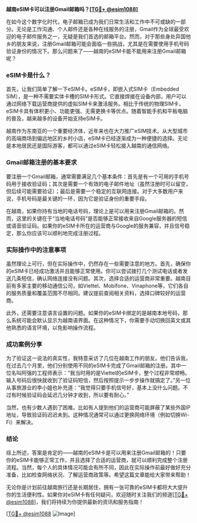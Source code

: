 **越南eSIM卡可以注册Gmail邮箱吗？[[TG💪+ @esim1088](https://t.me/s/esim1088)]**

在如今这个数字化时代，电子邮箱已成为我们日常生活和工作中不可或缺的一部分。无论是工作沟通、个人邮件还是各种在线服务的注册，Gmail作为全球最受欢迎的电子邮件服务之一，无疑是我们首选的邮箱平台。然而，对于那些身处异国他乡的朋友来说，注册Gmail邮箱可能会面临一些挑战，尤其是在需要使用手机号码验证身份的情况下。那么问题来了——越南的eSIM卡能不能用来注册Gmail邮箱呢？

### eSIM卡是什么？

首先，让我们简单了解一下eSIM卡。eSIM卡，即嵌入式SIM卡（Embedded SIM），是一种不需要实体卡槽的SIM卡形式。它直接焊接在设备内部，用户可以通过网络下载运营商提供的虚拟SIM卡来激活服务。相比于传统的物理SIM卡，eSIM卡具有体积更小、功能更强、无需更换卡等优点。随着智能手机和平板电脑的普及，越来越多的设备开始支持eSIM卡。

越南作为东南亚的一个重要经济体，近年来也在大力推广eSIM技术。从大型城市的高端商场到偏远地区的乡村小店，eSIM卡已经逐渐成为一种便捷的选择。无论是本地居民还是国际游客，都可以通过eSIM卡轻松接入越南的通信网络。

### Gmail邮箱注册的基本要求

要注册一个Gmail邮箱，通常需要满足几个基本条件：首先是有一个可用的手机号码用于接收验证码；其次是需要一个有效的电子邮件地址（虽然注册时可以留空，但后续可能需要验证）；最后是需要一个稳定的互联网连接。对于大多数用户来说，手机号码是最关键的一环，因为它是验证身份的重要手段。

在越南，如果你持有当地的电话号码，理论上是可以用来注册Gmail邮箱的。然而，这里的关键在于“当地电话号码”是否能够正常接收来自Google服务器的短信或语音验证码。如果你的eSIM卡所在的运营商与Google的服务兼容，并且信号稳定，那么你应该可以顺利地完成注册过程。

### 实际操作中的注意事项

虽然理论上可行，但在实际操作中，仍然存在一些需要注意的地方。首先，确保你的eSIM卡已经成功激活并且能够正常使用。你可以尝试拨打几个测试电话或者发送几条短信，确认网络连接没有问题。其次，选择合适的运营商非常重要。越南目前有多家主要的移动通信公司，如Viettel、Mobifone、Vinaphone等，它们各自的服务质量和覆盖范围不尽相同。建议提前查阅相关资料，选择口碑较好的运营商。

此外，还需要注意语言设置的问题。如果你的eSIM卡绑定的是越南本地号码，那么系统可能会默认显示为越南语界面。在这种情况下，你需要手动切换回英文或其他熟悉的语言环境，以免影响操作流程。

### 成功案例分享

为了验证这一说法的真实性，我特意采访了几位在越南工作的朋友。他们告诉我，在过去几个月里，他们分别使用不同的eSIM卡完成了Gmail邮箱的注册。其中一位名叫阿强的工程师表示：“我当时用的是Viettel的eSIM卡，整个过程非常顺畅。输入号码后很快就收到了验证码短信，然后按照提示一步步操作就搞定了。”另一位从事旅游业的李小姐也补充道：“我觉得只要手机信号好，基本上没什么问题。不过有时候验证码会延迟几分钟才收到，所以要有耐心。”

当然，也有少数人遇到了困难。比如有人提到他们的运营商可能屏蔽了某些外国IP地址，导致验证码迟迟未到。这种情况通常可以通过更换网络环境（例如切换Wi-Fi）来解决。

### 结论

综上所述，答案是肯定的——越南的eSIM卡是可以用来注册Gmail邮箱的！只要你的eSIM卡能够正常工作，并且选择了合适的运营商，就可以顺利完成整个注册流程。当然，每个人的具体情况可能会有所不同，因此在实际操作前最好做好充分准备，比如检查网络状况、了解运营商政策等。希望这篇文章能给大家带来帮助！

无论你是计划前往越南旅行还是长期居住，拥有一张可靠的eSIM卡都将大大提升你的生活便利性。如果你对eSIM卡有任何疑问，欢迎随时关注我们的频道[[TG💪+ @esim1088](https://t.me/s/esim1088)]，我们将持续为你提供最新的资讯和服务指南！

[[TG💪+ @esim1088](https://t.me/s/esim1088) ![Image](https://i.postimg.cc/4NQfJmqS/Snipaste-2025-05-13-00-14-12.png)]
